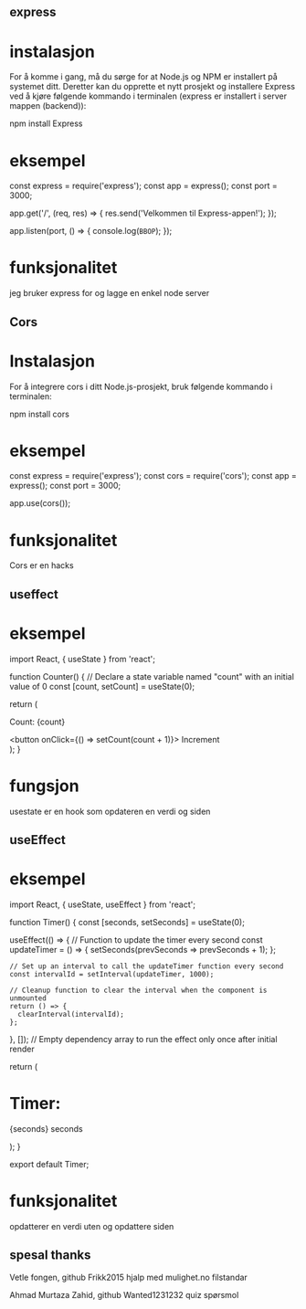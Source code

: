 ## express 


# instalasjon
For å komme i gang, må du sørge for at Node.js og NPM er installert på systemet ditt. Deretter kan du opprette et nytt prosjekt og installere Express ved å kjøre følgende kommando i terminalen (express er installert i server mappen (backend)):

npm install Express


#  eksempel

const express = require('express');
const app = express();
const port = 3000;

app.get('/', (req, res) => {
  res.send('Velkommen til Express-appen!');
});

app.listen(port, () => {
  console.log(`BBOP`);
});

# funksjonalitet
jeg bruker express for og lagge en enkel node server


## Cors



# Instalasjon

For å integrere cors i ditt Node.js-prosjekt, bruk følgende kommando i terminalen:

npm install cors

# eksempel

const express = require('express');
const cors = require('cors');
const app = express();
const port = 3000;

app.use(cors());



# funksjonalitet
Cors er en hacks



## useffect



# eksempel 
import React, { useState } from 'react';

function Counter() {
  // Declare a state variable named "count" with an initial value of 0
  const [count, setCount] = useState(0);

  return (
    <div>
      <p>Count: {count}</p>
      <button onClick={() => setCount(count + 1)}>
        Increment
      </button>
    </div>
  );
}




# fungsjon
usestate er en hook som opdateren en verdi og siden




## useEffect



# eksempel
import React, { useState, useEffect } from 'react';

function Timer() {
  const [seconds, setSeconds] = useState(0);

  useEffect(() => {
    // Function to update the timer every second
    const updateTimer = () => {
      setSeconds(prevSeconds => prevSeconds + 1);
    };

    // Set up an interval to call the updateTimer function every second
    const intervalId = setInterval(updateTimer, 1000);

    // Cleanup function to clear the interval when the component is unmounted
    return () => {
      clearInterval(intervalId);
    };
  }, []); // Empty dependency array to run the effect only once after initial render

  return (
    <div>
      <h1>Timer:</h1>
      <p>{seconds} seconds</p>
    </div>
  );
}

export default Timer;

# funksjonalitet
opdatterer en verdi uten og opdattere siden 




## spesal thanks

Vetle fongen, github Frikk2015
hjalp med mulighet.no filstandar

Ahmad Murtaza Zahid, github Wanted1231232
quiz spørsmol

